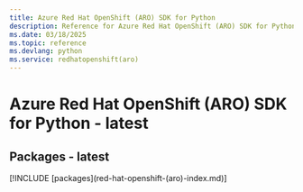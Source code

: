 ```yaml
---
title: Azure Red Hat OpenShift (ARO) SDK for Python
description: Reference for Azure Red Hat OpenShift (ARO) SDK for Python
ms.date: 03/18/2025
ms.topic: reference
ms.devlang: python
ms.service: redhatopenshift(aro)
---
```

# Azure Red Hat OpenShift (ARO) SDK for Python - latest
## Packages - latest
[!INCLUDE [packages](red-hat-openshift-(aro\)-index.md)]